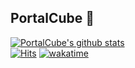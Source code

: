## PortalCube 🌟
[![PortalCube's github stats](https://github-readme-stats-9afnyotvp-portalcube.vercel.app/api?username=PortalCube&show_icons=true&theme=bluearchive&custom_title=Hello,%20World!&hide=contribs)](https://github.com/PortalCube)
<br>
[![Hits](https://hits.seeyoufarm.com/api/count/incr/badge.svg?url=https%3A%2F%2Fgithub.com%2FPortalCube&count_bg=%2379C83D&title_bg=%23555555&icon=&icon_color=%23E7E7E7&title=hits&edge_flat=true)](https://hits.seeyoufarm.com)
[![wakatime](https://wakatime.com/badge/user/2da20d23-8c9d-4794-b677-fa3943e48051.svg)](https://wakatime.com/@2da20d23-8c9d-4794-b677-fa3943e48051)
